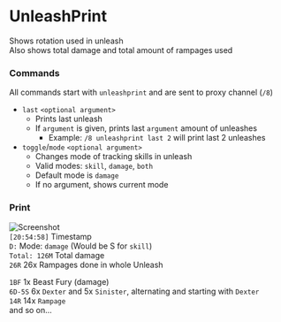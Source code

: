 # UnleashPrint

Shows rotation used in unleash<br />
Also shows total damage and total amount of rampages used

### Commands
All commands start with `unleashprint` and are sent to proxy channel (`/8`)
- `last` `<optional argument>`
  - Prints last unleash
  - If `argument` is given, prints last `argument` amount of unleashes
    - Example: `/8 unleashprint last 2` will print last 2 unleashes
- `toggle`/`mode` `<optional argument>`
  - Changes mode of tracking skills in unleash
  - Valid modes: `skill`, `damage`, `both`
  - Default mode is `damage`
  - If no argument, shows current mode

### Print
![Screenshot](https://i.imgur.com/5fnGaDT.png)<br />
`[20:54:58]` Timestamp<br />
`D:` Mode: `damage` (Would be S for `skill`)<br />
`Total: 126M` Total damage<br />
`26R` 26x Rampages done in whole Unleash

`1BF` 1x Beast Fury (damage)<br />
`6D-5S` 6x `Dexter` and 5x `Sinister`, alternating and starting with `Dexter`<br />
`14R` 14x `Rampage`<br />
and so on...